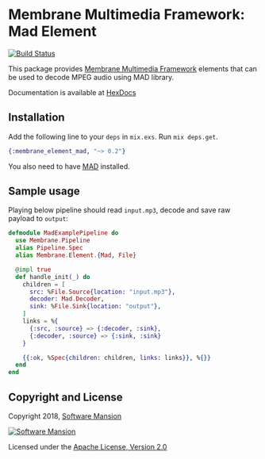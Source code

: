 # Membrane Multimedia Framework: Mad Element

[![Build Status](https://travis-ci.com/membraneframework/membrane-element-mad.svg?branch=master)](https://travis-ci.com/membraneframework/membrane-element-mad)

This package provides [Membrane Multimedia Framework](https://membraneframework.org)
elements that can be used to decode MPEG audio using MAD library.

Documentation is available at [HexDocs](https://hexdocs.pm/membrane_element_mad/)


## Installation

Add the following line to your `deps` in `mix.exs`. Run `mix deps.get`.

```elixir
{:membrane_element_mad, "~> 0.2"}
```

You also need to have [MAD](https://www.underbit.com/products/mad/) installed.

## Sample usage

Playing below pipeline should read `input.mp3`, decode and save raw payload to `output`:

```elixir
defmodule MadExamplePipeline do
  use Membrane.Pipeline
  alias Pipeline.Spec
  alias Membrane.Element.{Mad, File}

  @impl true
  def handle_init(_) do
    children = [
      src: %File.Source{location: "input.mp3"},
      decoder: Mad.Decoder,
      sink: %File.Sink{location: "output"},
    ]
    links = %{
      {:src, :source} => {:decoder, :sink},
      {:decoder, :source} => {:sink, :sink}
    }

    {{:ok, %Spec{children: children, links: links}}, %{}}
  end
end

```

## Copyright and License

Copyright 2018, [Software Mansion](https://swmansion.com/?utm_source=git&utm_medium=readme&utm_campaign=membrane)

[![Software Mansion](https://membraneframework.github.io/static/logo/swm_logo_readme.png)](https://swmansion.com/?utm_source=git&utm_medium=readme&utm_campaign=membrane)

Licensed under the [Apache License, Version 2.0](LICENSE)
